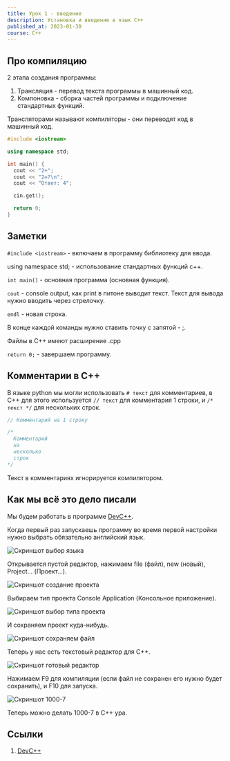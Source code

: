 ```yaml
---
title: Урок 1 - введение
description: Установка и введение в язык C++
published_at: 2023-01-30
course: C++
---
```


## Про компиляцию

2 этапа создания программы:

1. Трансляция - перевод текста программы в машинный код.
2. Компоновка - сборка частей программы и подключение стандартных функций.

Трансляторами называют компиляторы - они переводят код в машинный код.

```cpp
#include <iostream>

using namespace std;

int main() {
  cout << "2+";
  cout << "2=?\n";
  cout << "Ответ: 4";

  cin.get();

  return 0;
}
```

## Заметки

`#include <iostream>` - включаем в программу библиотеку для ввода.

using namespace std; - использование стандартных функций c++.

`int main()` - основная программа (основная функция).

`cout` - console output, как print в питоне выводит текст. Текст для вывода
нужно вводить через стрелочку.

`endl` - новая строка.

В конце каждой команды нужно ставить точку с запятой - ;.

Файлы в C++ имеют расширение .cpp

`return 0;` - завершаем программу.

## Комментарии в C++

В языке python мы могли использовать `# текст` для комментариев, в C++ для этого
используется `// текст` для комментария 1 строки, и `/* текст */` для нескольких
строк.

```cpp
// Комментарий на 1 строку

/*
  Комментарий
  на
  несколько
  строк
*/
```

Текст в комментариях игнорируется компилятором.

## Как мы всё это дело писали

Мы будем работать в программе [DevC++](https://sourceforge.net/projects/dev-cpp/files/latest/download).

Когда первый раз запускаешь программу во время первой настройки нужно выбрать
обязательно английский язык.

![Скриншот выбор языка](./cpp/language-select.png)

Открывается пустой редактор, нажимаем file (файл), new (новый), Project...
(Проект...).

![Скриншот создание проекта](./cpp/create-new-project.png)

Выбираем тип проекта Console Application (Консольное приложение).

![Скриншот выбор типа проекта](./cpp/select-console-application.png)

И сохраняем проект куда-нибудь.

![Скриншот сохраняем файл](./cpp/save-project.png)

Теперь у нас есть текстовый редактор для C++.

![Скриншот готовый редактор](./cpp/ready-editor.png)

Нажимаем F9 для компиляции (если файл не сохранен его нужно будет сохранить), и
F10 для запуска.

![Скриншот 1000-7](./cpp/1000-7.png)

Теперь можно делать 1000-7 в C++ ура.

## Ссылки

1. [DevC++](https://sourceforge.net/projects/dev-cpp/files/latest/download)

